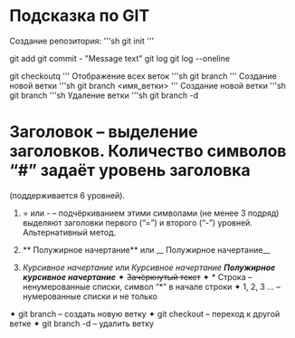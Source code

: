 # Подсказка по GIT

Создание репозитория:
'''sh
git init
'''

git add
git commit - "Message text"
git log
git log --oneline


git checkoutq
'''
Отображение всеx веток
'''sh
git branch 
'''
Создание новой ветки
'''sh
git branch <имя_ветки>
'''
Создание новой ветки
'''sh
git branch <name branch>
'''sh
Удаление ветки
'''sh
git branch -d <name branch>

# Заголовок – выделение заголовков. Количество символов “#” задаёт уровень заголовка 
(поддерживается 6 уровней).

1. = или - – подчёркиванием этими символами (не менее 3 подряд) выделяют заголовки первого 
(“=”) и второго (“-”) уровней. Альтернативный метод.

2. ** Полужирное начертание** или __ Полужирное начертание__
3. *Курсивное начертание* или _Курсивное начертание_
 ***Полужирное курсивное начертание***
✦ ~~Зачёркнутый текст~~
✦ * Строка – ненумерованные списки, символ “*” в начале строки
✦ 1, 2, 3 … – нумерованные списки и не только


✦ git branch <name branch> – создать новую ветку
✦ git checkout <name branch> – переход к другой ветке
✦ git branch -d <name branch> – удалить ветку
